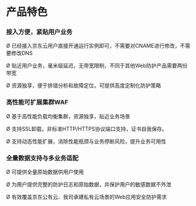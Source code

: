 # 产品特色

### 接入方便，紧贴用户业务

Ø  已经接入京东云用户直接开通运行实例即可，不需要对CNAME进行修改，不需要修改DNS

Ø  贴近用户业务，毫米级延迟，无带宽限制，不同于其他Web防护产品需要两份带宽

Ø  资源独享，便于排错分析和故障定位，可提供高度定制化防护策略

### 高性能可扩展集群WAF

Ø  基于高性能负载均衡集群，资源独享，贴近业务场景

Ø  支持SSL卸载，非标准HTTP/HTTPS协议端口支持，证书自我保存。

Ø  支持动态性能扩展，消除性能瓶颈与业务停断风险，提升业务可用性

### 全量数据支持与多业务适配

Ø  可提供全量原始数据供用户使用

Ø  为用户提供完整的防护日志和原始数据，并保护用户的敏感数据不外泄

Ø  有效覆盖京东公有云、我司承建私有云场景的Web应用安全防护需求

 